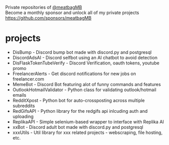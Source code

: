 Private repositories of [@meatbagMB](https://github.com/sponsors/meatbagMB)\
Become a monthly sponsor and unlock all of my private projects\
https://github.com/sponsors/meatbagMB

# projects
- DisBump - Discord bump bot made with discord.py and postgresql
- DiscordAdsAI - Discord selfbot using an AI chatbot to avoid detection
- DisFlaskTokenTubeVerify - Discord Verification, oauth tokens, youtube promo
- FreelancerAlerts - Get discord notifications for new jobs on freelancer.com
- MemeBot - Discord Bot featuring alot of funny commands and features
- OutlookHotmailValidator - Python class for validating outlook/hotmail emails
- RedditXpost - Python bot for auto-crossposting across multiple subreddits
- RedGifsAPI - Python library for the redgifs api inlcuding auth and uploading
- ReplikaAPI - Simple selenium-based wrapper to interface with Replika AI
- xxBot - Discord adult bot made with discord.py and postgresql
- xxxUtils - Util library for xxx related projects - webscraping, file hosting, etc.
